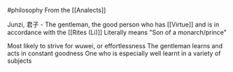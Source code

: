 #philosophy 
From the [[Analects]]

Junzi, 君子 - The gentleman, the good person who has [[Virtue]] and is in accordance with the [[Rites (Li)]]
	Literally means "Son of a monarch/prince"
	
Most likely to strive for wuwei, or effortlessness
The gentleman learns and acts in constant goodness
	One who is especially well learnt in a variety of subjects